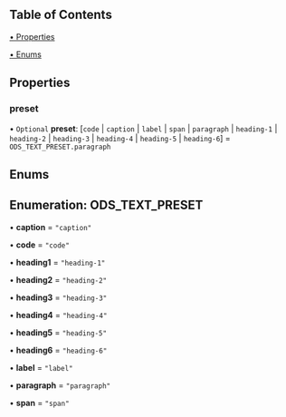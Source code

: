 ## Table of Contents
[• Properties](#properties)



[• Enums](#enums)

## Properties
### preset

• `Optional` **preset**: [`code` | `caption` | `label` | `span` | `paragraph` | `heading-1` | `heading-2` | `heading-3` | `heading-4` | `heading-5` | `heading-6`] = `ODS_TEXT_PRESET.paragraph`




## Enums
## Enumeration: ODS_TEXT_PRESET

• **caption** = `"caption"`

• **code** = `"code"`

• **heading1** = `"heading-1"`

• **heading2** = `"heading-2"`

• **heading3** = `"heading-3"`

• **heading4** = `"heading-4"`

• **heading5** = `"heading-5"`

• **heading6** = `"heading-6"`

• **label** = `"label"`

• **paragraph** = `"paragraph"`

• **span** = `"span"`

